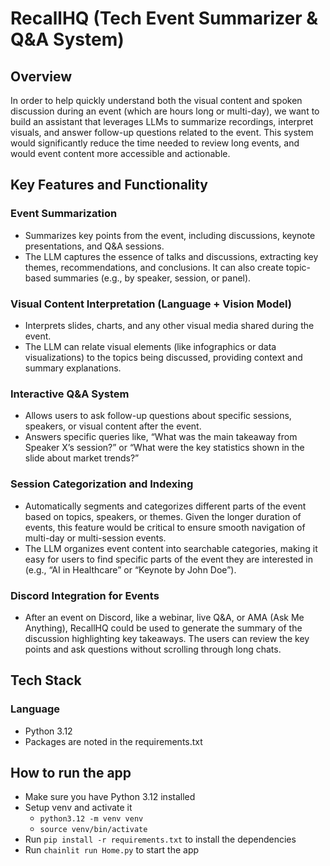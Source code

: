 # **RecallHQ (Tech Event Summarizer & Q&A System)**

## **Overview**
In order to help quickly understand both the visual content and spoken discussion during an event (which are hours long or multi-day), we want to build an assistant that leverages LLMs to summarize recordings, interpret visuals, and answer follow-up questions related to the event. This system would significantly reduce the time needed to review long events, and would event content more accessible and actionable.

## **Key Features and Functionality**
### **Event Summarization** 
- Summarizes key points from the event, including discussions, keynote presentations, and Q&A sessions.
- The LLM captures the essence of talks and discussions, extracting key themes, recommendations, and conclusions. It can also create topic-based summaries (e.g., by speaker, session, or panel).

### **Visual Content Interpretation (Language + Vision Model)**
- Interprets slides, charts, and any other visual media shared during the event.
- The LLM can relate visual elements (like infographics or data visualizations) to the topics being discussed, providing context and summary explanations.

### **Interactive Q&A System**
- Allows users to ask follow-up questions about specific sessions, speakers, or visual content after the event.
- Answers specific queries like, “What was the main takeaway from Speaker X’s session?” or “What were the key statistics shown in the slide about market trends?”

### **Session Categorization and Indexing**
- Automatically segments and categorizes different parts of the event based on topics, speakers, or themes. Given the longer duration of events, this feature would be critical to ensure smooth navigation of multi-day or multi-session events.
- The LLM organizes event content into searchable categories, making it easy for users to find specific parts of the event they are interested in (e.g., “AI in Healthcare” or “Keynote by John Doe”).

### **Discord Integration for Events** 
- After an event on Discord, like a webinar, live Q&A, or AMA (Ask Me Anything), RecallHQ could be used to generate the summary of the discussion highlighting key takeaways. The users can review the key points and ask questions without scrolling through long chats.

## **Tech Stack**
### Language
- Python 3.12
- Packages are noted in the requirements.txt

## **How to run the app**
- Make sure you have Python 3.12 installed
- Setup venv and activate it
    * `python3.12 -m venv venv`
    * `source venv/bin/activate`
- Run `pip install -r requirements.txt` to install the dependencies
- Run `chainlit run Home.py` to start the app
